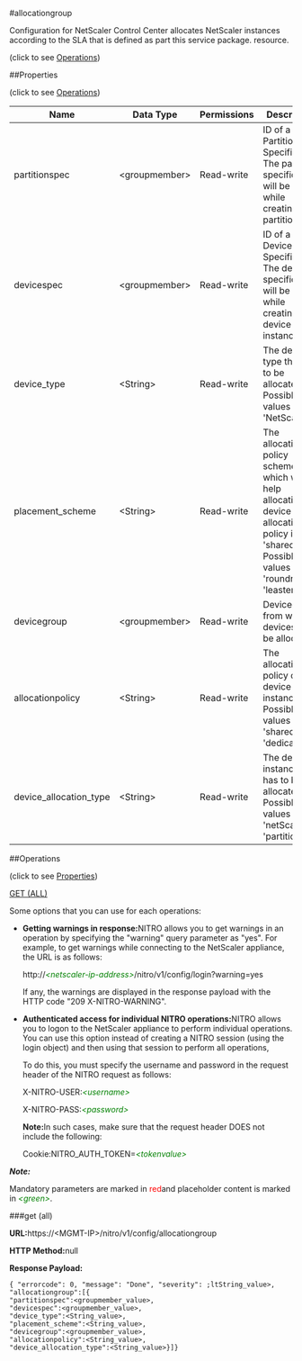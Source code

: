 #allocationgroup



Configuration for NetScaler Control Center allocates NetScaler instances according to the SLA that is defined as part this service package. resource.

<span>(click to see [Operations](#operations))</span>



##Properties 

<span>(click to see [Operations](#operations))</span>





<table><thead><tr><th>Name</th><th>Data Type</th><th>Permissions</th><th>Description</th></tr></thead><tbody><tr><td>partitionspec</td><td>&lt;groupmember></td><td>Read-write</td><td>ID of a Partition Specification. The partition specification will be used while creating partition.</td></tr><tr><td>devicespec</td><td>&lt;groupmember></td><td>Read-write</td><td>ID of a Device Specification. The device specification will be used while creating device instances.</td></tr><tr><td>device_type</td><td>&lt;String></td><td>Read-write</td><td>The device type that has to be allocated. Possible values - 'NetScaler'.</td></tr><tr><td>placement_scheme</td><td>&lt;String></td><td>Read-write</td><td>The allocation policy scheme which will help allocating a device when allocation policy is 'shared'. Possible values - 'roundrobin', 'leastentity'.</td></tr><tr><td>devicegroup</td><td>&lt;groupmember></td><td>Read-write</td><td>Devicegroup from which devices will be allocated.</td></tr><tr><td>allocationpolicy</td><td>&lt;String></td><td>Read-write</td><td>The allocation policy of the device instance. Possible values - 'shared', 'dedicated'.</td></tr><tr><td>device_allocation_type</td><td>&lt;String></td><td>Read-write</td><td>The device instance that has to be allocated. Possible values - 'netScaler', 'partition'.</td></tr></tbody></table>

##Operations 

<span>(click to see [Properties](#properties))</span>





[GET (ALL)](#get-all)





Some options that you can use for each operations:

<ul><li><p><b>Getting warnings in response:</b>NITRO allows you to get warnings in an operation by specifying the "warning" query parameter as "yes". For example, to get warnings while connecting to the NetScaler appliance, the URL is as follows:</p><p>http://<span style="color:green;font-style:italic;">&lt;netscaler-ip-address&gt;</span>/nitro/v1/config/login?warning=yes</p><p>If any, the warnings are displayed in the response payload with the HTTP code "209 X-NITRO-WARNING".</p></li><li><p><b>Authenticated access for individual NITRO operations:</b>NITRO allows you to logon to the NetScaler appliance to perform individual operations. You can use this option instead of creating a NITRO session (using the login object) and then using that session to perform all operations,</p><p>To do this, you must specify the username and password in the request header of the NITRO request as follows:</p><p>X-NITRO-USER:<span style="color:green;font-style:italic;">&lt;username&gt;</span></p><p>X-NITRO-PASS:<span style="color:green;font-style:italic;">&lt;password&gt;</span></p><p><b>Note:</b>In such cases, make sure that the request header DOES not include the following:</p><p>Cookie:NITRO_AUTH_TOKEN=<span style="color:green;font-style:italic;">&lt;tokenvalue&gt;</span></p></li></ul>







***Note:*** 

Mandatory parameters are marked in <span style="color:#FF0000;">red</span>and placeholder content is marked in <span style="color:green;font-style:italic">&lt;green&gt;</span>.



###get (all)







<b>URL:</b>https://&lt;MGMT-IP&gt;/nitro/v1/config/allocationgroup

<b>HTTP Method:</b>null

<b>Response Payload: </b>
```
{ "errorcode": 0, "message": "Done", "severity": ;ltString_value>, "allocationgroup":[{
"partitionspec":<groupmember_value>,
"devicespec":<groupmember_value>,
"device_type":<String_value>,
"placement_scheme":<String_value>,
"devicegroup":<groupmember_value>,
"allocationpolicy":<String_value>,
"device_allocation_type":<String_value>}]}
```







